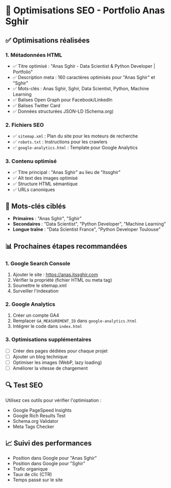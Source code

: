 # 🚀 Optimisations SEO - Portfolio Anas Sghir

## ✅ Optimisations réalisées

### 1. **Métadonnées HTML**
- ✅ Titre optimisé : "Anas Sghir - Data Scientist & Python Developer | Portfolio"
- ✅ Description meta : 160 caractères optimisés pour "Anas Sghir" et "Sghir"
- ✅ Mots-clés : Anas Sghir, Sghir, Data Scientist, Python, Machine Learning
- ✅ Balises Open Graph pour Facebook/LinkedIn
- ✅ Balises Twitter Card
- ✅ Données structurées JSON-LD (Schema.org)

### 2. **Fichiers SEO**
- ✅ `sitemap.xml` : Plan du site pour les moteurs de recherche
- ✅ `robots.txt` : Instructions pour les crawlers
- ✅ `google-analytics.html` : Template pour Google Analytics

### 3. **Contenu optimisé**
- ✅ Titre principal : "Anas Sghir" au lieu de "Itssghir"
- ✅ Alt text des images optimisé
- ✅ Structure HTML sémantique
- ✅ URLs canoniques

## 🎯 Mots-clés ciblés
- **Primaires** : "Anas Sghir", "Sghir"
- **Secondaires** : "Data Scientist", "Python Developer", "Machine Learning"
- **Longue traîne** : "Data Scientist France", "Python Developer Toulouse"

## 📊 Prochaines étapes recommandées

### 1. **Google Search Console**
1. Ajouter le site : https://anas.itssghir.com
2. Vérifier la propriété (fichier HTML ou meta tag)
3. Soumettre le sitemap.xml
4. Surveiller l'indexation

### 2. **Google Analytics**
1. Créer un compte GA4
2. Remplacer `GA_MEASUREMENT_ID` dans `google-analytics.html`
3. Intégrer le code dans `index.html`

### 3. **Optimisations supplémentaires**
- [ ] Créer des pages dédiées pour chaque projet
- [ ] Ajouter un blog technique
- [ ] Optimiser les images (WebP, lazy loading)
- [ ] Améliorer la vitesse de chargement

## 🔍 Test SEO
Utilisez ces outils pour vérifier l'optimisation :
- Google PageSpeed Insights
- Google Rich Results Test
- Schema.org Validator
- Meta Tags Checker

## 📈 Suivi des performances
- Position dans Google pour "Anas Sghir"
- Position dans Google pour "Sghir"
- Trafic organique
- Taux de clic (CTR)
- Temps passé sur le site 